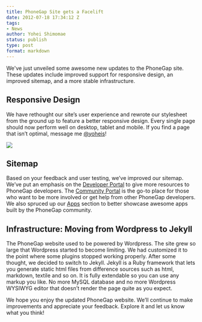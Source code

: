 ```yaml
---
title: PhoneGap Site gets a Facelift
date: 2012-07-18 17:34:12 Z
tags:
- News
author: Yohei Shimomae
status: publish
type: post
format: markdown
---
```


We've just unveiled some awesome new updates to the PhoneGap site. These updates include improved support for responsive design, an improved sitemap, and a more stable infrastructure.

## Responsive Design

We have rethought our site’s user experience and rewrote our stylesheet from the ground up to feature a better responsive design. Every single page should now perform well on desktop, tablet and mobile. If you find a page that isn’t optimal, message me [@yoheis](https://twitter.com/yoheis)!

![](/uploads/2012/07/phonegap_site_rd.jpg)

## Sitemap

Based on your feedback and user testing, we’ve improved our sitemap. We’ve put an emphasis on the [Developer Portal](/developer) to give more resources to PhoneGap developers. The [Community Portal](/community) is the go-to place for those who want to be more involved or get help from other PhoneGap developers. We also spruced up our [Apps](/app) section to better showcase awesome apps built by the PhoneGap community.

## Infrastructure: Moving from Wordpress to Jekyll

The PhoneGap website used to be powered by Wordpress. The site grew so large that Wordpress started to become limiting. We had customized it to the point where some plugins stopped working properly. After some thought, we decided to switch to Jekyll. Jekyll is a Ruby framework that lets you generate static html files from difference sources such as html, markdown, textile and so on. It is fully extendable so you can use any markup you like. No more MySQL database and no more Wordpress WYSIWYG editor that doesn’t render the page quite as you expect.

We hope you enjoy the updated PhoneGap website. We’ll continue to make improvements and appreciate your feedback. Explore it and let us know what you think!
